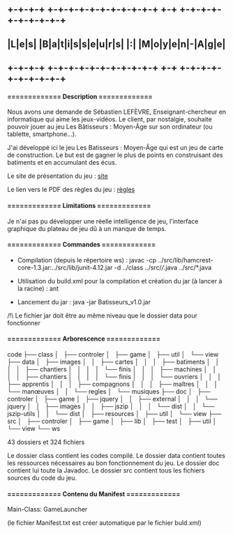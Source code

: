 ## +-+-+-+ +-+-+-+-+-+-+-+-+-+-+ +-+ +-+-+-+-+-+-+-+-+-+
## |L|e|s| |B|a|t|i|s|s|e|u|r|s| |:| |M|o|y|e|n|-|A|g|e|
## +-+-+-+ +-+-+-+-+-+-+-+-+-+-+ +-+ +-+-+-+-+-+-+-+-+-+              


#### ============= Description =============

Nous avons une demande de Sébastien LEFÈVRE, Enseignant-chercheur en informatique qui aime les jeux-vidéos. Le client, par nostalgie, souhaite pouvoir jouer au jeu Les Bâtisseurs : Moyen-Âge sur son ordinateur (ou tablette, smartphone…). 

J'ai développé ici le jeu Les Batisseurs : Moyen-Âge qui est un jeu de carte de construction. Le but est de gagner le plus de points en construisant des batiments et en accumulant des écus.

Le site de présentation du jeu : [site](https://studiobombyx.com/jeu/les-batisseurs/)

Le lien vers le PDF des règles du jeu : [règles](https://studiobombyx.com/assets/LES-BATISSEURS_MOYEN-AGE_rulebook_FR.pdf)

#### ============= Limitations =============

Je n'ai pas pu développer une réelle intelligence de jeu, l'interface graphique du plateau de jeu dû à un manque de temps.

#### ============= Commandes =============

 - Compilation (depuis le répertoire ws) : javac -cp ../src/lib/hamcrest-core-1.3.jar:../src/lib/junit-4.12.jar -d ../class ../src/*/*.java ../src/*.java
 
 - Utilisation du build.xml pour la compilation et création du jar (à lancer à la racine) : ant
 
 - Lancement du jar : java -jar Batisseurs_v1.0.jar

/!\ Le fichier jar doit être au même niveau que le dossier data pour fonctionner

#### ============= Arborescence =============

code
├── class
│   ├── controler
│   ├── game
│   ├── util
│   └── view
├── data
│   ├── images
│   │   ├── cartes
│   │   │   ├── batiments
│   │   │   │   ├── chantiers
│   │   │   │   └── finis
│   │   │   ├── machines
│   │   │   │   ├── chantiers
│   │   │   │   └── finis
│   │   │   └── ouvriers
│   │   │       ├── apprentis
│   │   │       ├── compagnons
│   │   │       ├── maîtres
│   │   │       └── manœuves
│   │   └── regles
│   └── musiques
├── doc
│   ├── controler
│   ├── game
│   ├── jquery
│   │   ├── external
│   │   │   └── jquery
│   │   ├── images
│   │   ├── jszip
│   │   │   └── dist
│   │   └── jszip-utils
│   │       └── dist
│   ├── resources
│   ├── util
│   └── view
├── src
│   ├── controler
│   ├── game
│   ├── lib
│   ├── test
│   ├── util
│   └── view
└── ws

43 dossiers et 324 fichiers

Le dossier class contient les codes compilé.
Le dossier data contient toutes les ressources nécessaires au bon fonctionnement du jeu.
Le dossier doc contient lui toute la Javadoc.
Le dossier src contient tous les fichiers sources du code du jeu.

#### ============= Contenu du Manifest =============

Main-Class: GameLauncher

(le fichier Manifest.txt est créer automatique par le fichier buld.xml)

